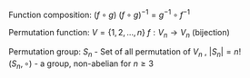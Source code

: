 Function composition:
$(f\circ g)$ 
$(f\circ g)^{-1}=g^{-1}\circ f^{-1}$ 


Permutation function:
$V=\{ 1,2,\dots,n \}$ 
$f:V_{n}\to V_{n}$  (bijection)

Permutation group:
$S_{n}$ - Set of all permutation of $V_{n}$ , $|S_{n}|=n!$   
$(S_{n},\circ)$ - a group, non-abelian for $n\geq 3$  